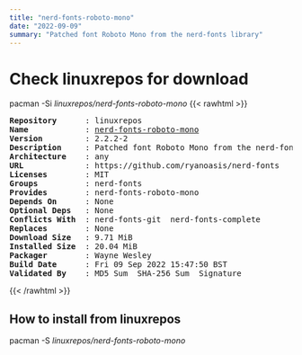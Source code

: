 ```yaml
---
title: "nerd-fonts-roboto-mono"
date: "2022-09-09"
summary: "Patched font Roboto Mono from the nerd-fonts library"
---
```


# Check linuxrepos for download

pacman -Si *linuxrepos/nerd-fonts-roboto-mono*
{{< rawhtml >}}
<pre class="highlight">
<b>Repository</b>      : linuxrepos
<b>Name</b>            : <a href="../../static/x86_64/nerd-fonts-roboto-mono-2.2.2-2-any.pkg.tar.zst">nerd-fonts-roboto-mono</a>
<b>Version</b>         : 2.2.2-2
<b>Description</b>     : Patched font Roboto Mono from the nerd-fonts library
<b>Architecture</b>    : any
<b>URL</b>             : https://github.com/ryanoasis/nerd-fonts
<b>Licenses</b>        : MIT
<b>Groups</b>          : nerd-fonts
<b>Provides</b>        : nerd-fonts-roboto-mono
<b>Depends On</b>      : None
<b>Optional Deps</b>   : None
<b>Conflicts With</b>  : nerd-fonts-git  nerd-fonts-complete
<b>Replaces</b>        : None
<b>Download Size</b>   : 9.71 MiB
<b>Installed Size</b>  : 20.04 MiB
<b>Packager</b>        : Wayne Wesley <wayne6324@gmail.com>
<b>Build Date</b>      : Fri 09 Sep 2022 15:47:50 BST
<b>Validated By</b>    : MD5 Sum  SHA-256 Sum  Signature
</pre>
{{< /rawhtml >}}
## How to install from linuxrepos

pacman -S *linuxrepos/nerd-fonts-roboto-mono*
